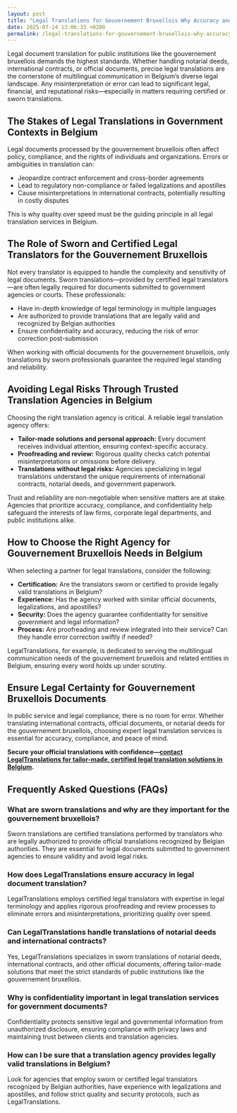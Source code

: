 ```yaml
---
layout: post
title: "Legal Translations for Gouvernement Bruxellois Why Accuracy and Trust Matter"
date: 2025-07-14 13:06:33 +0200
permalink: /legal-translations-for-gouvernement-bruxellois-why-accuracy-and-trust-matter/
---
```

Legal document translation for public institutions like the gouvernement bruxellois demands the highest standards. Whether handling notarial deeds, international contracts, or official documents, precise legal translations are the cornerstone of multilingual communication in Belgium’s diverse legal landscape. Any misinterpretation or error can lead to significant legal, financial, and reputational risks—especially in matters requiring certified or sworn translations.

## The Stakes of Legal Translations in Government Contexts in Belgium

Legal documents processed by the gouvernement bruxellois often affect policy, compliance, and the rights of individuals and organizations. Errors or ambiguities in translation can:

- Jeopardize contract enforcement and cross-border agreements
- Lead to regulatory non-compliance or failed legalizations and apostilles
- Cause misinterpretations in international contracts, potentially resulting in costly disputes

This is why quality over speed must be the guiding principle in all legal translation services in Belgium.

## The Role of Sworn and Certified Legal Translators for the Gouvernement Bruxellois

Not every translator is equipped to handle the complexity and sensitivity of legal documents. Sworn translations—provided by certified legal translators—are often legally required for documents submitted to government agencies or courts. These professionals:

- Have in-depth knowledge of legal terminology in multiple languages
- Are authorized to provide translations that are legally valid and recognized by Belgian authorities
- Ensure confidentiality and accuracy, reducing the risk of error correction post-submission

When working with official documents for the gouvernement bruxellois, only translations by sworn professionals guarantee the required legal standing and reliability.

## Avoiding Legal Risks Through Trusted Translation Agencies in Belgium

Choosing the right translation agency is critical. A reliable legal translation agency offers:

- **Tailor-made solutions and personal approach:** Every document receives individual attention, ensuring context-specific accuracy.
- **Proofreading and review:** Rigorous quality checks catch potential misinterpretations or omissions before delivery.
- **Translations without legal risks:** Agencies specializing in legal translations understand the unique requirements of international contracts, notarial deeds, and government paperwork.

Trust and reliability are non-negotiable when sensitive matters are at stake. Agencies that prioritize accuracy, compliance, and confidentiality help safeguard the interests of law firms, corporate legal departments, and public institutions alike.

## How to Choose the Right Agency for Gouvernement Bruxellois Needs in Belgium

When selecting a partner for legal translations, consider the following:

- **Certification:** Are the translators sworn or certified to provide legally valid translations in Belgium?
- **Experience:** Has the agency worked with similar official documents, legalizations, and apostilles?
- **Security:** Does the agency guarantee confidentiality for sensitive government and legal information?
- **Process:** Are proofreading and review integrated into their service? Can they handle error correction swiftly if needed?

LegalTranslations, for example, is dedicated to serving the multilingual communication needs of the gouvernement bruxellois and related entities in Belgium, ensuring every word holds up under scrutiny.

## Ensure Legal Certainty for Gouvernement Bruxellois Documents

In public service and legal compliance, there is no room for error. Whether translating international contracts, official documents, or notarial deeds for the gouvernement bruxellois, choosing expert legal translation services is essential for accuracy, compliance, and peace of mind.

**Secure your official translations with confidence—[contact LegalTranslations for tailor-made, certified legal translation solutions in Belgium](https://www.legaltranslations.be/).**

## Frequently Asked Questions (FAQs)

### What are sworn translations and why are they important for the gouvernement bruxellois?

Sworn translations are certified translations performed by translators who are legally authorized to provide official translations recognized by Belgian authorities. They are essential for legal documents submitted to government agencies to ensure validity and avoid legal risks.

### How does LegalTranslations ensure accuracy in legal document translation?

LegalTranslations employs certified legal translators with expertise in legal terminology and applies rigorous proofreading and review processes to eliminate errors and misinterpretations, prioritizing quality over speed.

### Can LegalTranslations handle translations of notarial deeds and international contracts?

Yes, LegalTranslations specializes in sworn translations of notarial deeds, international contracts, and other official documents, offering tailor-made solutions that meet the strict standards of public institutions like the gouvernement bruxellois.

### Why is confidentiality important in legal translation services for government documents?

Confidentiality protects sensitive legal and governmental information from unauthorized disclosure, ensuring compliance with privacy laws and maintaining trust between clients and translation agencies.

### How can I be sure that a translation agency provides legally valid translations in Belgium?

Look for agencies that employ sworn or certified legal translators recognized by Belgian authorities, have experience with legalizations and apostilles, and follow strict quality and security protocols, such as LegalTranslations.

<script type="application/ld+json">
{
  "@context": "https://schema.org",
  "@type": "BlogPosting",
  "headline": "Legal Translations for Gouvernement Bruxellois Why Accuracy and Trust Matter",
  "description": "LegalTranslations provides certified, high-accuracy legal translations for the gouvernement bruxellois, ensuring precise multilingual communication for official documents, international contracts, and sworn translations.",
  "author": {
    "@type": "Person",
    "name": "Legal Translations"
  },
  "publisher": {
    "@type": "Person",
    "name": "Legal Translations"
  },
  "datePublished": "2024-06-01",
  "mainEntityOfPage": {
    "@type": "WebPage",
    "@id": "https://www.legaltranslations.be/blog/legal-translations-gouvernement-bruxellois"
  },
  "keywords": "Sworn translations, Legal translations, Multilingual communication, International contracts, Notarial deeds, Official documents, Legalizations & apostilles, Proofreading and review, Translation strategy, Translation agency, Quality over speed, Tailor-made solutions, Personal approach, Trust & reliability, Translations without legal risks, Error correction, Misinterpretations in international contracts, legal translation services, certified legal translators, accurate legal document translation",
  "articleBody": "Legal document translation for public institutions like the gouvernement bruxellois demands the highest standards. Whether handling notarial deeds, international contracts, or official documents, precise legal translations are the cornerstone of multilingual communication in Belgium’s diverse legal landscape. Any misinterpretation or error can lead to significant legal, financial, and reputational risks—especially in matters requiring certified or sworn translations. The Stakes of Legal Translations in Government Contexts in Belgium Legal documents processed by the gouvernement bruxellois often affect policy, compliance, and the rights of individuals and organizations. Errors or ambiguities in translation can jeopardize contract enforcement and cross-border agreements, lead to regulatory non-compliance or failed legalizations and apostilles, and cause misinterpretations in international contracts, potentially resulting in costly disputes. This is why quality over speed must be the guiding principle in all legal translation services in Belgium. The Role of Sworn and Certified Legal Translators for the Gouvernement Bruxellois Not every translator is equipped to handle the complexity and sensitivity of legal documents. Sworn translations—provided by certified legal translators—are often legally required for documents submitted to government agencies or courts. These professionals have in-depth knowledge of legal terminology in multiple languages, are authorized to provide translations that are legally valid and recognized by Belgian authorities, and ensure confidentiality and accuracy, reducing the risk of error correction post-submission. When working with official documents for the gouvernement bruxellois, only translations by sworn professionals guarantee the required legal standing and reliability. Avoiding Legal Risks Through Trusted Translation Agencies in Belgium Choosing the right translation agency is critical. A reliable legal translation agency offers tailor-made solutions and personal approach, rigorous proofreading and review, and translations without legal risks. Trust and reliability are non-negotiable when sensitive matters are at stake. Agencies that prioritize accuracy, compliance, and confidentiality help safeguard the interests of law firms, corporate legal departments, and public institutions alike. How to Choose the Right Agency for Gouvernement Bruxellois Needs in Belgium When selecting a partner for legal translations, consider certification, experience, security, and process. LegalTranslations is dedicated to serving the multilingual communication needs of the gouvernement bruxellois and related entities in Belgium, ensuring every word holds up under scrutiny. Ensure Legal Certainty for Gouvernement Bruxellois Documents In public service and legal compliance, there is no room for error. Whether translating international contracts, official documents, or notarial deeds for the gouvernement bruxellois, choosing expert legal translation services is essential for accuracy, compliance, and peace of mind."
}
</script>

<script type="application/ld+json">
{
  "@context": "https://schema.org",
  "@type": "FAQPage",
  "mainEntity": [
    {
      "@type": "Question",
      "name": "What are sworn translations and why are they important for the gouvernement bruxellois?",
      "acceptedAnswer": {
        "@type": "Answer",
        "text": "Sworn translations are certified translations performed by translators who are legally authorized to provide official translations recognized by Belgian authorities. They are essential for legal documents submitted to government agencies to ensure validity and avoid legal risks."
      }
    },
    {
      "@type": "Question",
      "name": "How does LegalTranslations ensure accuracy in legal document translation?",
      "acceptedAnswer": {
        "@type": "Answer",
        "text": "LegalTranslations employs certified legal translators with expertise in legal terminology and applies rigorous proofreading and review processes to eliminate errors and misinterpretations, prioritizing quality over speed."
      }
    },
    {
      "@type": "Question",
      "name": "Can LegalTranslations handle translations of notarial deeds and international contracts?",
      "acceptedAnswer": {
        "@type": "Answer",
        "text": "Yes, LegalTranslations specializes in sworn translations of notarial deeds, international contracts, and other official documents, offering tailor-made solutions that meet the strict standards of public institutions like the gouvernement bruxellois."
      }
    },
    {
      "@type": "Question",
      "name": "Why is confidentiality important in legal translation services for government documents?",
      "acceptedAnswer": {
        "@type": "Answer",
        "text": "Confidentiality protects sensitive legal and governmental information from unauthorized disclosure, ensuring compliance with privacy laws and maintaining trust between clients and translation agencies."
      }
    },
    {
      "@type": "Question",
      "name": "How can I be sure that a translation agency provides legally valid translations in Belgium?",
      "acceptedAnswer": {
        "@type": "Answer",
        "text": "Look for agencies that employ sworn or certified legal translators recognized by Belgian authorities, have experience with legalizations and apostilles, and follow strict quality and security protocols, such as LegalTranslations."
      }
    }
  ]
}
</script>